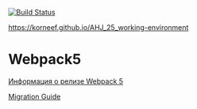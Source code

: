 [![Build Status](https://api.cirrus-ci.com/github/korneef/AHJ_25_working-environment.svg)](https://cirrus-ci.com/github/korneef/AHJ_25_working-environment)

https://korneef.github.io/AHJ_25_working-environment

# Webpack5

[Информация о релизе Webpack 5](https://webpack.js.org/blog/2020-10-10-webpack-5-release/)

[Migration Guide](https://webpack.js.org/migrate/5/)
